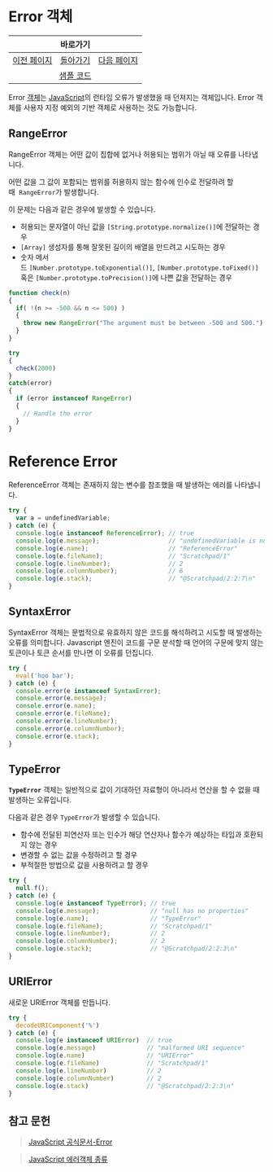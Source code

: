 # Error 객체

<table>
    <thead>
        <tr>
            <th colspan="3" style="text-align: center;">바로가기</th>
        </tr>
    </thead>
    <tbody>
        <tr>
            <td>
                <a href="/../javascript/docs/0814.html">이전 페이지</a>
            </td>
            <td>
                <a href="/../javascript/">돌아가기</a>
            </td>
            <td>
                <a href="/../javascript/docs/0817.html">다음 페이지</a>
            </td>
        </tr>
        <tr>
            <td colspan="3" style="text-align: center;">
                <a href="/../javascript/0816/">샘플 코드</a>
            </td>
        </tr>
    </tbody>
</table>

Error [객체](/javascript/docs/glossary.html#객체)는 [JavaScript](/javascript/docs/glossary.html#javascript)의 런타임 오류가 발생했을 때 던져지는 객체입니다. Error 객체를 사용자 지정 예외의 기반 객체로 사용하는 것도 가능합니다.

## RangeError

RangeError 객체는 어떤 값이 집합에 없거나 허용되는 범위가 아닐 때 오류를 나타냅니다.

어떤 값을 그 값이 포함되는 범위를 허용하지 않는 함수에 인수로 전달하려 할 때  `RangeError`가 발생합니다.

이 문제는 다음과 같은 경우에 발생할 수 있습니다.

* 허용되는 문자열이 아닌 값을 `[String.prototype.normalize()]`에 전달하는 경우
* `[Array]` 생성자를 통해 잘못된 길이의 배열을 만드려고 시도하는 경우
* 숫자 메서드 `[Number.prototype.toExponential()]`, `[Number.prototype.toFixed()]` 혹은 `[Number.prototype.toPrecision()]`에 나쁜 값을 전달하는 경우

```javascript
function check(n)
{
  if( !(n >= -500 && n <= 500) )
  {
    throw new RangeError("The argument must be between -500 and 500.")
  }
}

try
{
  check(2000)
}
catch(error)
{
  if (error instanceof RangeError)
  {
    // Handle the error
  }
}
```

# Reference Error

ReferenceError 객체는 존재하지 않는 변수를 참조했을 때 발생하는 에러를 나타냅니다.

```javascript
try {
  var a = undefinedVariable;
} catch (e) {
  console.log(e instanceof ReferenceError); // true
  console.log(e.message);                   // "undefinedVariable is not defined"
  console.log(e.name);                      // "ReferenceError"
  console.log(e.fileName);                  // "Scratchpad/1"
  console.log(e.lineNumber);                // 2
  console.log(e.columnNumber);              // 6
  console.log(e.stack);                     // "@Scratchpad/2:2:7\n"
}
```

## SyntaxError

SyntaxError 객체는 문법적으로 유효하지 않은 코드를 해석하려고 시도할 때 발생하는 오류를 의미합니다. Javascript 엔진이 코드를 구문 분석할 때 언어의 구문에 맞지 않는 토큰이나 토큰 순서를 만나면 이 오류를 던집니다.

```javascript
try {
  eval('hoo bar');
} catch (e) {
  console.error(e instanceof SyntaxError);
  console.error(e.message);
  console.error(e.name);
  console.error(e.fileName);
  console.error(e.lineNumber);
  console.error(e.columnNumber);
  console.error(e.stack);
}
```

## TypeError

**`TypeError`** 객체는 일반적으로 값이 기대하던 자료형이 아니라서 연산을 할 수 없을 때 발생하는 오류입니다.

다음과 같은 경우 `TypeError`가 발생할 수 있습니다.

* 함수에 전달된 피연산자 또는 인수가 해당 연산자나 함수가 예상하는 타입과 호환되지 않는 경우
* 변경할 수 없는 값을 수정하려고 할 경우
* 부적절한 방법으로 값을 사용하려고 할 경우

```javascript
try {
  null.f();
} catch (e) {
  console.log(e instanceof TypeError); // true
  console.log(e.message);              // "null has no properties"
  console.log(e.name);                 // "TypeError"
  console.log(e.fileName);             // "Scratchpad/1"
  console.log(e.lineNumber);           // 2
  console.log(e.columnNumber);         // 2
  console.log(e.stack);                // "@Scratchpad/2:2:3\n"
}
```

## URIError

새로운 URIError 객체를 만듭니다.

```javascript
try {
  decodeURIComponent('%')
} catch (e) {
  console.log(e instanceof URIError)  // true
  console.log(e.message)              // "malformed URI sequence"
  console.log(e.name)                 // "URIError"
  console.log(e.fileName)             // "Scratchpad/1"
  console.log(e.lineNumber)           // 2
  console.log(e.columnNumber)         // 2
  console.log(e.stack)                // "@Scratchpad/2:2:3\n"
}
```

## 참고 문헌

> [JavaScript 공식문서-Error](https://developer.mozilla.org/ko/docs/Web/JavaScript/Reference/Global_Objects/Error)

> [JavaScript 에러객체 종류](https://blog.naver.com/ddalki333/222353702261)
